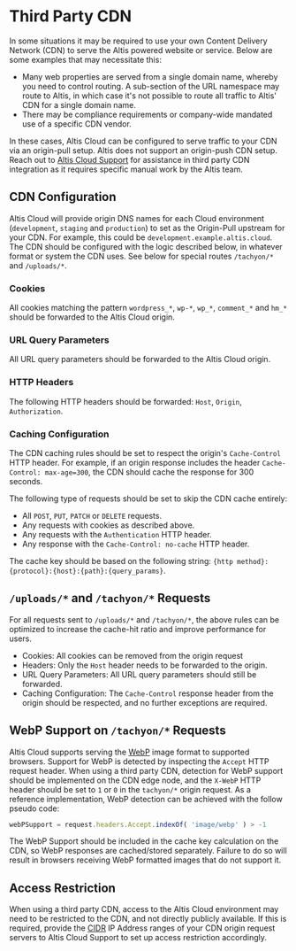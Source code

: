 # Third Party CDN

In some situations it may be required to use your own Content Delivery Network (CDN) to serve the Altis powered website or service.
Below are some examples that may necessitate this:

- Many web properties are served from a single domain name, whereby you need to control routing. A sub-section of the URL namespace
  may route to Altis, in which case it's not possible to route all traffic to Altis' CDN for a single domain name.
- There may be compliance requirements or company-wide mandated use of a specific CDN vendor.

In these cases, Altis Cloud can be configured to serve traffic to your CDN via an origin-pull setup. Altis does not support an
origin-push CDN setup. Reach out to [Altis Cloud Support](https://dashboard.altis-dxp.com/#/support) for assistance in third party
CDN integration as it requires specific manual work by the Altis team.

## CDN Configuration

Altis Cloud will provide origin DNS names for each Cloud environment (`development`, `staging` and `production`) to set as the
Origin-Pull upstream for your CDN. For example, this could be `development.example.altis.cloud`. The CDN should be configured with
the logic described below, in whatever format or system the CDN uses. See below for special routes `/tachyon/*` and `/uploads/*`.

### Cookies

All cookies matching the pattern `wordpress_*`, `wp-*`, `wp_*`, `comment_*` and `hm_*` should be forwarded to the Altis Cloud
origin.

### URL Query Parameters

All URL query parameters should be forwarded to the Altis Cloud origin.

### HTTP Headers

The following HTTP headers should be forwarded: `Host`, `Origin`, `Authorization`.

### Caching Configuration

The CDN caching rules should be set to respect the origin's `Cache-Control` HTTP header. For example, if an origin response includes
the header `Cache-Control: max-age=300`, the CDN should cache the response for 300 seconds.

The following type of requests should be set to skip the CDN cache entirely:

- All `POST`, `PUT`, `PATCH` or `DELETE` requests.
- Any requests with cookies as described above.
- Any requests with the `Authentication` HTTP header.
- Any response with the `Cache-Control: no-cache` HTTP header.

The cache key should be based on the following string: `{http method}:{protocol}:{host}:{path}:{query_params}`.

## `/uploads/*` and `/tachyon/*` Requests

For all requests sent to `/uploads/*` and `/tachyon/*`, the above rules can be optimized to increase the cache-hit ratio and improve
performance for users.

- Cookies: All cookies can be removed from the origin request
- Headers: Only the `Host` header needs to be forwarded to the origin.
- URL Query Parameters: All URL query parameters should still be forwarded.
- Caching Configuration: The `Cache-Control` response header from the origin should be respected, and no further exceptions are
  required.

## WebP Support on `/tachyon/*` Requests

Altis Cloud supports serving the [WebP](https://en.wikipedia.org/wiki/WebP) image format to supported browsers. Support for WebP is
detected by inspecting the `Accept` HTTP request header. When using a third party CDN, detection for WebP support should be
implemented on the CDN edge node, and the `X-WebP` HTTP header should be set to `1` or `0` in the `tachyon/*` origin request. As a
reference implementation, WebP detection can be achieved with the follow pseudo code:

```JavaScript
webPSupport = request.headers.Accept.indexOf( 'image/webp' ) > -1
```

The WebP Support should be included in the cache key calculation on the CDN, so WebP responses are cached/stored separately. Failure
to do so will result in browsers receiving WebP formatted images that do not support it.

## Access Restriction

When using a third party CDN, access to the Altis Cloud environment may need to be restricted to the CDN, and not directly publicly
available. If this is required, provide the [CIDR](https://en.wikipedia.org/wiki/Classless_Inter-Domain_Routing) IP Address ranges
of your CDN origin request servers to Altis Cloud Support to set up access restriction accordingly.
